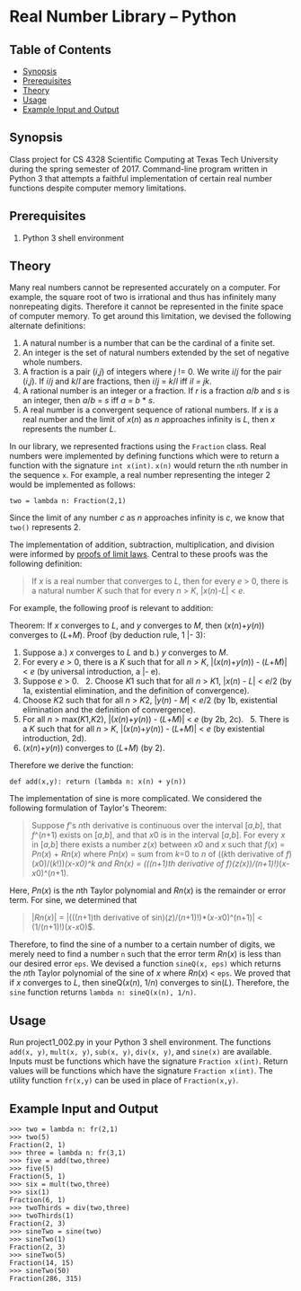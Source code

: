 Real Number Library – Python
===

Table of Contents
---

- [Synopsis](#synopsis)
- [Prerequisites](#prerequisites)
- [Theory](#theory)
- [Usage](#usage)
- [Example Input and Output](#example-input-and-output)

Synopsis
---

Class project for CS 4328 Scientific Computing at Texas Tech University during the spring semester of 2017. Command-line program written in Python 3 that attempts a faithful implementation of certain real number functions despite computer memory limitations.

Prerequisites 
---

1. Python 3 shell environment

Theory
---

Many real numbers cannot be represented accurately on a computer. For example, the square root of two is irrational and thus has infinitely many nonrepeating digits. Therefore it cannot be represented in the finite space of computer memory. To get around this limitation, we devised the following alternate definitions:

1.  A natural number is a number that can be the cardinal of a finite set.
2.  An integer is the set of natural numbers extended by the set of negative whole numbers.
3.  A fraction is a pair (*i*,*j*) of integers where *j* != 0. We write *i*/*j* for the pair (*i*,*j*). If *i*/*j* and *k*/*l* are fractions, then *i*/*j* = *k*/*l* iff *i***l* = *j***k*.
4.  A rational number is an integer or a fraction. If *r* is a fraction *a*/*b* and *s* is an integer, then *a*/*b* = *s* iff *a* = *b* * *s*.
5.  A real number is a convergent sequence of rational numbers. If *x* is a real number and the limit of *x*(*n*) as *n* approaches infinity is *L*, then *x* represents the number *L*.

In our library, we represented fractions using the `Fraction` class. Real numbers were implemented by defining functions which were to return a function with the signature `int x(int)`. `x(n)` would return the `n`th number in the sequence `x`. For example, a real number representing the integer 2 would be implemented as follows:

```
two = lambda n: Fraction(2,1)
```

Since the limit of any number *c* as *n* approaches infinity is *c*, we know that `two()` represents 2.

The implementation of addition, subtraction, multiplication, and division were informed by [proofs of limit laws](). Central to these proofs was the following definition:

> If *x* is a real number that converges to *L*, then for every *e* > 0, there is a natural number *K* such that for every *n* > *K*, |*x*(*n*)-*L*| < *e*.

For example, the following proof is relevant to addition:

Theorem: If *x* converges to *L*, and *y* converges to *M*, then (*x*(*n*)+*y*(*n*)) converges to (*L*+*M*).
Proof (by deduction rule, 1 |- 3):
1.  Suppose a.) *x* converges to *L* and b.) *y* converges to *M*.
2.  For every *e* > 0, there is a *K* such that for all *n* > *K*, |(*x*(*n*)+*y*(*n*)) - (*L*+*M*)| < *e* (by universal introduction, a |- e).
   1.  Suppose *e* > 0.
   2.  Choose *K*1 such that for all *n* > *K*1, |*x*(*n*) - *L*| < *e*/2 (by 1a, existential elimination, and the definition of convergence).
   3.  Choose *K*2 such that for all *n* > *K*2, |*y*(*n*) - *M*| < *e*/2 (by 1b, existential elimination and the definition of convergence).
   4.  For all *n* > max(*K*1,*K*2), |(*x*(*n*)+*y*(*n*)) - (*L*+*M*)| < *e* (by 2b, 2c).
   5.  There is a *K* such that for all *n* > *K*, |(*x*(*n*)+*y*(*n*)) - (*L*+*M*)| < *e* (by existential introduction, 2d).
3.  (*x*(*n*)+*y*(*n*)) converges to (*L*+*M*) (by 2).

Therefore we derive the function:

```
def add(x,y): return (lambda n: x(n) + y(n))
```

The implementation of sine is more complicated. We considered the following formulation of Taylor's Theorem:

> Suppose *f*'s *n*th derivative is continuous over the interval [*a*,*b*], that *f*^(*n*+1) exists on [*a*,*b*], and that *x*0 is in the interval [*a*,*b*]. For every *x* in [*a*,*b*] there exists a number *z*(*x*) between *x*0 and *x* such that 
> *f*(*x*) = *Pn*(*x*) + *Rn*(*x*)
> where *Pn*(*x*) = sum from *k*=0 to *n* of ((*k*th derivative of *f*)(*x*0)/(*k*!))*(*x*-*x*0)^*k* and *Rn*(*x*) = (((*n*+1)th derivative of *f*)(*z*(*x*))/(*n*+1)!)*(*x*-*x*0)^(*n*+1).

Here, *Pn*(*x*) is the *n*th Taylor polynomial and *Rn*(*x*) is the remainder or error term. For sine, we determined that

> |*Rn*(*x*)| = |(((*n*+1)th derivative of sin)(*z*)/(*n*+1)!)*(*x*-*x*0)^(n+1)| < (1/(*n*+1)!)(*x*-*x*0)$.

Therefore, to find the sine of a number to a certain number of digits, we merely need to find a number `n` such that the error term *Rn*(*x*) is less than our desired error `eps`. We devised a function `sineQ(x, eps)` which returns the *n*th Taylor polynomial of the sine of *x* where *Rn*(*x*) < `eps`. We proved that if *x* converges to *L*, then sineQ(*x*(*n*), 1/*n*) converges to sin(*L*). Therefore, the `sine` function returns `lambda n: sineQ(x(n), 1/n)`.

Usage
---

Run project1_002.py in your Python 3 shell environment. The functions `add(x, y)`, `mult(x, y)`, `sub(x, y)`, `div(x, y)`, and `sine(x)` are available. Inputs must be functions which have the signature `Fraction x(int)`. Return values will be functions which have the signature `Fraction x(int)`. The utility function `fr(x,y)` can be used in place of `Fraction(x,y)`.

Example Input and Output
---

```
>>> two = lambda n: fr(2,1)
>>> two(5)
Fraction(2, 1)
>>> three = lambda n: fr(3,1)
>>> five = add(two,three)
>>> five(5)
Fraction(5, 1)
>>> six = mult(two,three)
>>> six(1)
Fraction(6, 1)
>>> twoThirds = div(two,three)
>>> twoThirds(1)
Fraction(2, 3)
>>> sineTwo = sine(two)
>>> sineTwo(1)
Fraction(2, 3)
>>> sineTwo(5)
Fraction(14, 15)
>>> sineTwo(50)
Fraction(286, 315)
```
